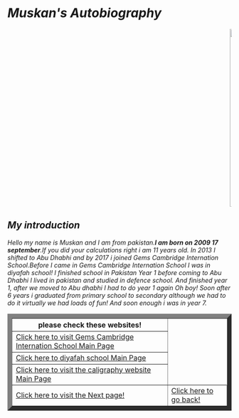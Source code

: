 <!DOCTYPE html>
<i>
<head>
	<title>second page</title>
</head>
<body> 
<H1>Muskan's Autobiography</H1>
<p><marquee><align="Center"><img src="http://fontstattoo.com/udata/fonts/tattoo/b70c8225bee42a28918e19cd40ccf991.jpg"width="400"hight="600">
 </marquee>
<h2> My introduction</h2>
  Hello my name is Muskan and I am from pakistan.<b>I am born on 2009 17 september</b>.If you did your calculations right i am 11 years old. In 2013 I shifted to Abu Dhabhi and by 2017 i joined Gems Cambridge Internation School.Before I came in Gems Cambridge Internation School I was in diyafah school! I finished school in Pakistan Year 1 before coming to Abu Dhabhi I lived in pakistan and studied in defence school. And finished year 1, after we moved to Abu dhabhi I had to do year 1 again Oh boy! Soon after 6 years i graduated from primary school to secondary although we had to do it virtually we had loads of fun! And soon enough i was in year 7.

 <table border="10">
 <order="value">
  <tr>
  <th>please check these websites!</th>
</tr>
<tr>
<td><a href="https://www.gemscambridgeinternationalschool-abudhabi.com/">Click here to visit Gems Cambridge Internation School Main Page</a></td>
</tr>
<tr>
<td><a href="https://www.diyafah.com/">Click here to diyafah school Main Page</a></td>
</tr>
 <tr>
<td><a href="http://fontstattoo.com/?hash=b70c8225bee42a28918e19cd40ccf991#.X3SfPWgzZPY">Click here to visit the caligraphy website Main Page</a></td>
</tr>
<tr>
<td><a href="file:///C:/Users/yugal/Desktop/Html%20program/creating%20table.html">Click here to visit the Next page!</a></td>
<td><a href="file:///C:/Users/yugal/Desktop/Html%20program/Final.html">Click here to go back!</a></td>

<br>	
</tr>		
</table>
</body></p> 
</html>

